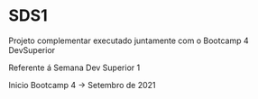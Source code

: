 # SDS1
Projeto complementar executado juntamente com o Bootcamp 4 DevSuperior

Referente á Semana Dev Superior 1

Inicio Bootcamp 4 -> Setembro de 2021
